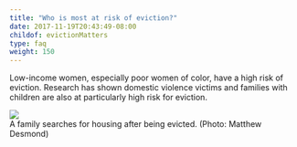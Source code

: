 ```yaml
---
title: "Who is most at risk of eviction?"
date: 2017-11-19T20:43:49-08:00
childof: evictionMatters
type: faq
weight: 150
---
```

Low-income women, especially poor women of color, have a high risk of eviction. Research has shown domestic violence victims and families with children are also at particularly high risk for eviction.  

<img src="/images/assets/for-rent-sign-family.jpg" />
<div class="caption"><span class="subcopy ital">A family searches for housing after being evicted.</span> <span class="subcopy credit">(Photo: Matthew Desmond)</div>